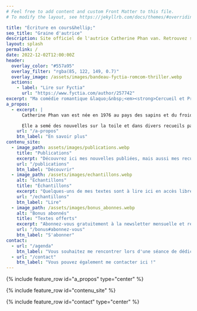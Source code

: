 ```yaml
---
# Feel free to add content and custom Front Matter to this file.
# To modify the layout, see https://jekyllrb.com/docs/themes/#overriding-theme-defaults

title: "Écriture en cours&hellip;"
seo_title: "Graine d'autrice"
description: Site officiel de l'autrice Catherine Phan van. Retrouvez ses publications, des textes gratuits et inédits en exclusivité, son actu...
layout: splash
permalink: /
date: 2022-12-02T12:00:00Z
header:
  overlay_color: "#557a95"
  overlay_filter: "rgba(85, 122, 149, 0.7)"
  overlay_image: /assets/images/bandeau-fyctia-romcom-thriller.webp
  actions:
    - label: "Lire sur Fyctia"
      url: "https://www.fyctia.com/author/257742"
excerpt: "Ma comédie romantique &laquo;&nbsp;<em><strong>Cercueil et Préjugés</strong></em>&nbsp;&raquo; est finaliste du concours Fyctia &laquo;&nbsp;Comme dans un film&nbsp;&raquo;&nbsp;!<br>Et mon thriller &laquo;&nbsp;<em><strong>45,93&nbsp;grammes</strong></em>&nbsp;&raquo; a participé au concours &laquo;&nbsp;Fait divers&nbsp;&raquo;.<br><br>Envie de les découvrir&nbsp;?"
a_propos:
  - excerpt: |
      Catherine Phan van est née en 1976 au pays des sapins et du froid, qu'elle a quitté pour s'installer près de Bordeaux, où elle vit depuis 2008.

      Elle a semé des nouvelles sur la toile et dans divers recueils papier. Sur ce site, vous pouvez [lire gratuitement certains de ses textes](/echantillons), explorer ses [publications](/publications) et découvrir [les coulisses de sa vie d'autrice](/blog/tags#viedautrice). Et si vous voulez rire de ses bourdes, n'hésitez pas à [vous abonner à sa newsletter](/bonus)&nbsp;!
    url: "/a-propos"
    btn_label: "En savoir plus"
contenu_site:
  - image_path: assets/images/publications.webp
    title: "Publications"
    excerpt: "Découvrez ici mes nouvelles publiées, mais aussi mes recueils, romans ou novellas qui trépignent de suivre un jour le même chemin"
    url: "/publications"
    btn_label: "Découvrir"
  - image_path: /assets/images/echantillons.webp
    alt: "Echantillons"
    title: "Échantillons"
    excerpt: "Quelques-uns de mes textes sont à lire ici en accès libre : nouvelles à quatre mains avec des autrices amies, micronouvelles, jeux d'écriture..."
    url: "/echantillons"
    btn_label: "Lire"
  - image_path: /assets/images/bonus_abonnes.webp
    alt: "Bonus abonnés"
    title: "Textes offerts"
    excerpt: "Abonnez-vous gratuitement à la newsletter mensuelle et retrouvez ici les textes qui vous sont réservés en exclusivité !"
    url: "/bonus#abonnez-vous"
    btn_label: "S'abonner"
contact:
  - url: "/agenda"
    btn_label: "Vous souhaitez me rencontrer lors d'une séance de dédicaces ?"
  - url: "/contact"
    btn_label: "Vous pouvez également me contacter ici !"
---
```


{% include feature_row id="a_propos" type="center" %}

{% include feature_row id="contenu_site" %}

{% include feature_row id="contact" type="center" %}
